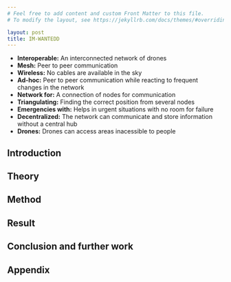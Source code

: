```yaml
---
# Feel free to add content and custom Front Matter to this file.
# To modify the layout, see https://jekyllrb.com/docs/themes/#overriding-theme-defaults

layout: post
title: IM-WANTEDD
---
```


- **Interoperable:** An interconnected network of drones
- **Mesh:** Peer to peer communication 
- **Wireless:** No cables are available in the sky
- **Ad-hoc:** Peer to peer communication while reacting to frequent changes in the network
- **Network for:** A connection of nodes for communication
- **Triangulating:** Finding the correct position from several nodes
- **Emergencies with:** Helps in urgent situations with no room for failure
- **Decentralized:** The network can communicate and store information without a central hub
- **Drones:** Drones can access areas inacessible to people

## Introduction


## Theory


## Method


## Result


## Conclusion and further work


## Appendix
